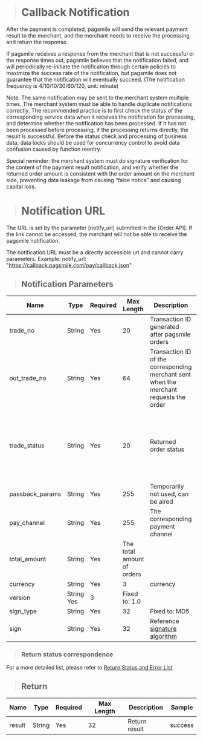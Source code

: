># Callback Notification

After the payment is completed, pagsmile will send the relevant payment result to the merchant, and the merchant needs to receive the processing and return the response.

If pagsmile receives a response from the merchant that is not successful or the response times out, pagsmile believes that the notification failed, and will periodically re-initiate the notification through certain policies to maximize the success rate of the notification, but pagsmile does not guarantee that the notification will eventually succeed. (The notification frequency is 4/10/10/30/60/120, unit: minute)

Note: The same notification may be sent to the merchant system multiple times. The merchant system must be able to handle duplicate notifications correctly.
The recommended practice is to first check the status of the corresponding service data when it receives the notification for processing, and determine whether the notification has been processed. If it has not been processed before processing, if the processing returns directly, the result is successful. Before the status check and processing of business data, data locks should be used for concurrency control to avoid data confusion caused by function reentry.

Special reminder: the merchant system must do signature verification for the content of the payment result notification, and verify whether the returned order amount is consistent with the order amount on the merchant side, preventing data leakage from causing “false notice” and causing capital loss.

># Notification URL

The URL is set by the parameter [notify_url] submitted in the [Order API]. If the link cannot be accessed, the merchant will not be able to receive the pagsmile notification.

The notification URL must be a directly accessible url and cannot carry parameters. Example: notify_url: "https://callback.pagsmile.com/pay/callback.json"

>## Notification Parameters

Name | Type | Required | Max Length | Description | Sample
---  | ---  | ---      | ---      | ---  | ---
trade_no | String | Yes | 20 | Transaction ID generated after pagsmile orders | 2018011908344902008
out_trade_no | String | Yes | 64 | Transaction ID of the corresponding merchant sent when the merchant requests the order | 
trade_status | String | Yes | 20 | Returned order status | The order status currently returned contains（TRADE_SUCCESS、TRADE_REFUND、TRADE_CHARGEBACK、TRADE_DISPUTE、PAID_MAJOR、PAID_MINOR）
passback_params | String | Yes | 255 | Temporarily not used, can be aired | 
pay_channel | String | Yes | 255 | The corresponding payment channel | 
total_amount | String | Yes | The total amount of orders | 
currency | String | Yes | 3 | currency | 
version | String Yes | 3 | Fixed to: 1.0 | 
sign_type | String | Yes | 32 | Fixed to: MD5 |  
sign | String | Yes | 32 | Reference [signature algorithm](SignatureAlgorithm)

>### Return status correspondence

For a more detailed list, please refer to [Return Status and Error List](ReturnResult)

>## Return

Name | Type | Required | Max Length | Description | Sample
---  | ---  | ---      | ---      | ---  | ---
result | String | Yes | 32 | Return result | success

